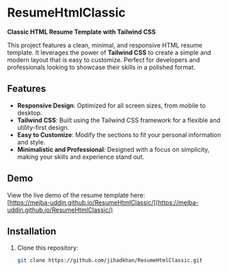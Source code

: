 # ResumeHtmlClassic

**Classic HTML Resume Template with Tailwind CSS**

This project features a clean, minimal, and responsive HTML resume template. It leverages the power of **Tailwind CSS** to create a simple and modern layout that is easy to customize. Perfect for developers and professionals looking to showcase their skills in a polished format.

## Features
- **Responsive Design**: Optimized for all screen sizes, from mobile to desktop.
- **Tailwind CSS**: Built using the Tailwind CSS framework for a flexible and utility-first design.
- **Easy to Customize**: Modify the sections to fit your personal information and style.
- **Minimalistic and Professional**: Designed with a focus on simplicity, making your skills and experience stand out.

## Demo

View the live demo of the resume template here:  
[https://mejba-uddin.github.io/ResumeHtmlClassic/](https://mejba-uddin.github.io/ResumeHtmlClassic/)

## Installation

1. Clone this repository:
   ```bash
   git clone https://github.com/jihadkhan/ResumeHtmlClassic.git
